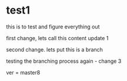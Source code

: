 test1
=====

this is to test and figure everything out

first change, lets call this content update 1

second change. lets put this is a branch

testing the branching process again - change 3

ver = master8